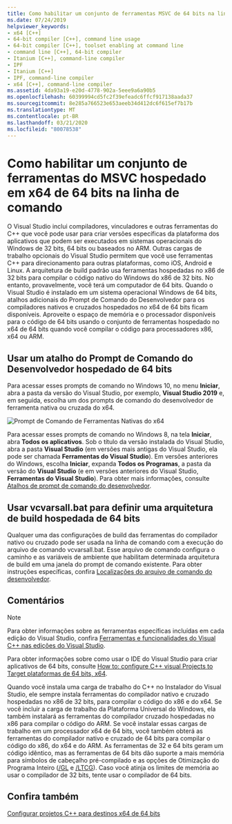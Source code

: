 ```yaml
---
title: Como habilitar um conjunto de ferramentas MSVC de 64 bits na linha de comando
ms.date: 07/24/2019
helpviewer_keywords:
- x64 [C++]
- 64-bit compiler [C++], command line usage
- 64-bit compiler [C++], toolset enabling at command line
- command line [C++], 64-bit compiler
- Itanium [C++], command-line compiler
- IPF
- Itanium [C++]
- IPF, command-line compiler
- x64 [C++], command-line compiler
ms.assetid: 4da93a19-e20d-4778-902a-5eee9a6a90b5
ms.openlocfilehash: 60399994cd5fc2f39efeadc6ffcf917138aada37
ms.sourcegitcommit: 8e285a766523e653aeeb34d412dc6f615ef7b17b
ms.translationtype: MT
ms.contentlocale: pt-BR
ms.lasthandoff: 03/21/2020
ms.locfileid: "80078538"
---
```

# <a name="how-to-enable-a-64-bit-x64-hosted-msvc-toolset-on-the-command-line"></a>Como habilitar um conjunto de ferramentas do MSVC hospedado em x64 de 64 bits na linha de comando

O Visual Studio inclui compiladores, vinculadores e outras ferramentas do C++ que você pode usar para criar versões específicas da plataforma dos aplicativos que podem ser executados em sistemas operacionais do Windows de 32 bits, 64 bits ou baseados no ARM. Outras cargas de trabalho opcionais do Visual Studio permitem que você use ferramentas C++ para direcionamento para outras plataformas, como iOS, Android e Linux. A arquitetura de build padrão usa ferramentas hospedadas no x86 de 32 bits para compilar o código nativo do Windows do x86 de 32 bits. No entanto, provavelmente, você terá um computador de 64 bits. Quando o Visual Studio é instalado em um sistema operacional Windows de 64 bits, atalhos adicionais do Prompt de Comando do Desenvolvedor para os compiladores nativos e cruzados hospedados no x64 de 64 bits ficam disponíveis. Aproveite o espaço de memória e o processador disponíveis para o código de 64 bits usando o conjunto de ferramentas hospedado no x64 de 64 bits quando você compilar o código para processadores x86, x64 ou ARM.

## <a name="use-a-64-bit-hosted-developer-command-prompt-shortcut"></a>Usar um atalho do Prompt de Comando do Desenvolvedor hospedado de 64 bits

Para acessar esses prompts de comando no Windows 10, no menu **Iniciar**, abra a pasta da versão do Visual Studio, por exemplo, **Visual Studio 2019** e, em seguida, escolha um dos prompts de comando do desenvolvedor de ferramenta nativa ou cruzada do x64.

![Prompt de Comando de Ferramentas Nativas do x64](media/x64-native-tools-command-prompt.png "Ferramentas nativas do x64 no menu iniciar")

Para acessar esses prompts de comando no Windows 8, na tela **Iniciar**, abra **Todos os aplicativos**. Sob o título da versão instalada do Visual Studio, abra a pasta **Visual Studio** (em versões mais antigas do Visual Studio, ela pode ser chamada **Ferramentas do Visual Studio**). Em versões anteriores do Windows, escolha **Iniciar**, expanda **Todos os Programas**, a pasta da versão do **Visual Studio** (e em versões anteriores do Visual Studio, **Ferramentas do Visual Studio**). Para obter mais informações, consulte [Atalhos de prompt de comando do desenvolvedor](building-on-the-command-line.md#developer_command_prompt_shortcuts).

## <a name="use-vcvarsallbat-to-set-a-64-bit-hosted-build-architecture"></a>Usar vcvarsall.bat para definir uma arquitetura de build hospedada de 64 bits

Qualquer uma das configurações de build das ferramentas do compilador nativo ou cruzado pode ser usada na linha de comando com a execução do arquivo de comando vcvarsall.bat. Esse arquivo de comando configura o caminho e as variáveis de ambiente que habilitam determinada arquitetura de build em uma janela do prompt de comando existente. Para obter instruções específicas, confira [Localizações do arquivo de comando do desenvolvedor](building-on-the-command-line.md#developer_command_file_locations).

## <a name="remarks"></a>Comentários

> [!NOTE]
> Para obter informações sobre as ferramentas específicas incluídas em cada edição do Visual Studio, confira [Ferramentas e funcionalidades do Visual C++ nas edições do Visual Studio](../overview/visual-cpp-tools-and-features-in-visual-studio-editions.md).
>
> Para obter informações sobre como usar o IDE do Visual Studio para criar aplicativos de 64 bits, consulte [How to: configure C++ visual Projects to Target plataformas de 64 bits, x64](how-to-configure-visual-cpp-projects-to-target-64-bit-platforms.md).

Quando você instala uma carga de trabalho do C++ no Instalador do Visual Studio, ele sempre instala ferramentas do compilador nativo e cruzado hospedadas no x86 de 32 bits, para compilar o código do x86 e do x64. Se você incluir a carga de trabalho da Plataforma Universal do Windows, ela também instalará as ferramentas do compilador cruzado hospedadas no x86 para compilar o código do ARM. Se você instalar essas cargas de trabalho em um processador x64 de 64 bits, você também obterá as ferramentas do compilador nativo e cruzado de 64 bits para compilar o código do x86, do x64 e do ARM. As ferramentas de 32 e 64 bits geram um código idêntico, mas as ferramentas de 64 bits dão suporte a mais memória para símbolos de cabeçalho pré-compilado e as opções de Otimização do Programa Inteiro ([/GL](reference/gl-whole-program-optimization.md) e [/LTCG](reference/ltcg-link-time-code-generation.md)). Caso você atinja os limites de memória ao usar o compilador de 32 bits, tente usar o compilador de 64 bits.

## <a name="see-also"></a>Confira também

[Configurar projetos C++ para destinos x64 de 64 bits](configuring-programs-for-64-bit-visual-cpp.md)<br/>
